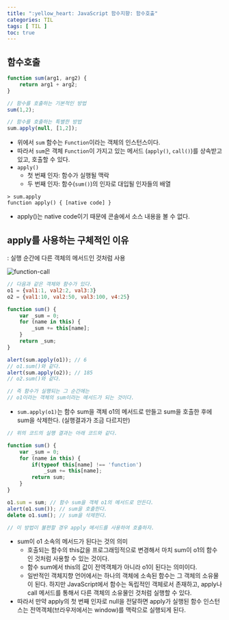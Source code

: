 ```yaml
---
title: ":yellow_heart: JavaScript 함수지향: 함수호출"
categories: TIL
tags: [ TIL ]
toc: true
---
```


## 함수호출

```javascript
function sum(arg1, arg2) {
    return arg1 + arg2;
}

// 함수를 호출하는 기본적인 방법
sum(1,2);

// 함수를 호출하는 특별한 방법
sum.apply(null, [1,2]);
```

- 위에서 `sum` 함수는 `Function`이라는 객체의 인스턴스이다.
- 따라서 `sum`은 객체 `Function`이 가지고 있는 메서드 (`apply()`, `call()`)를 상속받고 있고, 호출할 수 있다.
- `apply()`
  - 첫 번째 인자: 함수가 실행될 맥락
  - 두 번째 인자: 함수(`sum()`)의 인자로 대입될 인자들의 배열

```console
> sum.apply
function apply() { [native code] }
```

- apply()는 native code이기 때문에 콘솔에서 소스 내용을 볼 수 없다.

## apply를 사용하는 구체적인 이유

: 실행 순간에 다른 객체의 메서드인 것처럼 사용

![function-call](https://user-images.githubusercontent.com/50407047/90976088-2a30d880-e575-11ea-928f-40c4b671b696.jpg)

```javascript
// 다음과 같은 객체와 함수가 있다.
o1 = {val1:1, val2:2, val3:3}
o2 = {val1:10, val2:50, val3:100, v4:25}

function sum() { 
    var _sum = 0;
    for (name in this) {
        _sum += this[name];
    }
    return _sum;
}

alert(sum.apply(o1)); // 6
// o1.sum()와 같다.
alert(sum.apply(o2)); // 185
// o2.sum()와 같다.

// 즉 함수가 실행되는 그 순간에는 
// o1이라는 객체의 sum이라는 메서드가 되는 것이다.
```

- `sum.apply(o1)`는 함수 sum을 객체 o1의 메서드로 만들고 sum을 호출한 후에 sum을 삭제한다. (실행결과가 조금 다르지만)

```javascript
// 위의 코드의 실행 결과는 아래 코드와 같다.

function sum() {
    var _sum = 0;
    for (name in this) {
        if(typeof this[name] !== 'function')
            _sum += this[name];
        return sum;
    }
}

o1.sum = sum; // 함수 sum을 객체 o1의 메서드로 만든다.
alert(o1.sum()); // sum을 호출한다.
delete o1.sum(); // sum을 삭제한다.

// 이 방법이 불편할 경우 apply 메서드를 사용하여 호출하자.
```

- sum이 o1 소속의 메서드가 된다는 것의 의미
  - 호출되는 함수의 this값을 프로그래밍적으로 변경해서 마치 sum이 o1의 함수인 것처럼 사용할 수 있는 것이다.
  - 함수 sum에서 this의 값이 전역객체가 아니라 o1이 된다는 의미이다. 
  - 일반적인 객체지향 언어에서는 하나의 객체에 소속된 함수는 그 객체의 소유물이 된다. 하지만 JavaScript에서 함수는 독립적인 객체로서 존재하고, apply나 call 메서드를 통해서 다른 객체의 소유물인 것처럼 실행할 수 있다.
- 따라서 만약 apply의 첫 번째 인자로 null을 전달하면 apply가 실행된 함수 인스턴스는 전역객체(브라우저에서는 window)를 맥락으로 실행되게 된다. 




